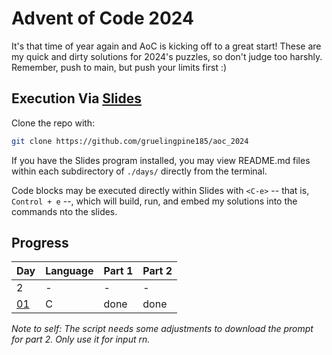 # Advent of Code 2024

It's that time of year again and AoC is kicking off to a great start! These are 
my quick and dirty solutions for 2024's puzzles, so don't judge too harshly. 
Remember, push to main, but push your limits first :)

## Execution Via [Slides](https://github.com/maaslalani/slides)

Clone the repo with:

```sh
git clone https://github.com/gruelingpine185/aoc_2024
```

If you have the Slides program installed, you may view README.md files within 
each subdirectory of `./days/` directly from the terminal.

Code blocks may be executed directly within Slides with `<C-e>` -- that is, 
`Control + e` --, which will build, run, and embed my solutions into the 
commands nto the slides.

## Progress

| Day | Language | Part 1 | Part 2 |
| --- | -------- | ------ | ------ |
| 2 | - | - | - | 
| [01](./days/01) | C | done | done | 


*Note to self: The script needs some adjustments to download the prompt for 
part 2. Only use it for input rn.*
